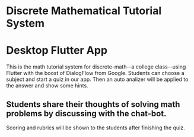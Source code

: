 # Discrete Mathematical Tutorial System
# Desktop Flutter App

This is the math tutorial system for discrete-math--a college class--using Flutter with the boost of DialogFlow from Google.
Students can choose a subject and start a quiz in our app.
Then an auto analizer will be applied to the answer and show some hints.
## Students share their thoughts of solving math problems by discussing with the chat-bot.
Scoring and rubrics will be shown to the students after finishing the quiz.

